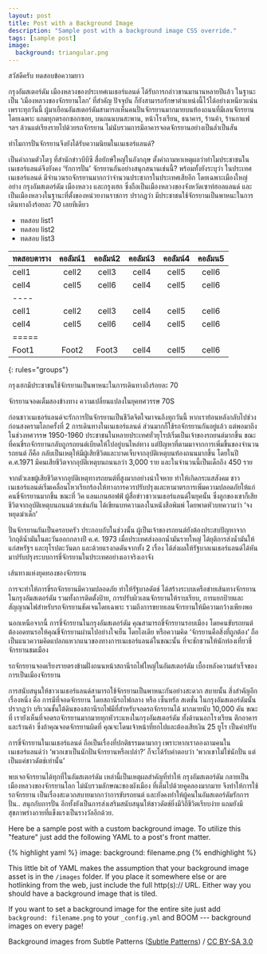 ```yaml
---
layout: post
title: Post with a Background Image
description: "Sample post with a background image CSS override."
tags: [sample post]
image:
  background: triangular.png
---
```


สวัสดีครับ ทดสอบข้อความยาว

กรุงอัมสเตอร์ดัม เมืองหลวงของประเทศเนเธอร์แลนด์ ได้รับการกล่าวขานมานานหลายปีแล้ว ในฐานะเป็น ‘เมืองหลวงของจักรยานโลก’ ที่สำคัญ​ ปัจจุบัน ก็ยังสามารถรักษาตำแหน่งนี้ไว้ได้อย่างเหนียวแน่น เพราะทุกวันนี้ ผู้มาเยือนอัมสเตอร์ดัมสามารถเห็นคนปั่นจักรยานมากมายบนท้องถนนที่มีเลนจักรยานโดยเฉพาะ แถมทุกตรอกซอกซอย, บนถนนบนสะพาน, หน้าโรงเรียน, ธนาคาร, ร้านค้า, ร้านกาแฟ ฯลฯ ล้วนแต่เรียงรายไปด้วยรถจักรยาน ไม่นับรวมการมีอาคารจอดจักรยานอย่างเป็นล่ำเป็นสัน

ทำไมการปั่นจักรยานจึงยังได้รับความนิยมในเนเธอร์แลนด์?

เป็นคำถามตัวโตๆ ที่สำนักข่าวบีบีซี สื่อยักษ์ใหญ่ในอังกฤษ ตั้งคำถามหาเหตุผลว่าทำไมประชาชนในเนเธอร์แลนด์จึงยังคง ‘รักการปั่น’ จักรยานกันอย่างสนุกสนานเช่นนี้? พร้อมทั้งยังระบุว่า ในประเทศเนเธอร์แลนด์ มีจำนวนรถจักรยานมากกว่าจำนวนประชากรในประเทศเสียอีก โดยเฉพาะเมืองใหญ่ อย่าง กรุงอัมสเตอร์ดัม เมืองหลวง และกรุงเฮก ซึ่งถือเป็นเมืองหลวงของจังหวัดเซาท์ฮอลแลนด์ และเป็นเมืองหลวงในฐานะที่ตั้งของหน่วยงานราชการ ปรากฏว่า มีประชาชนใช้จักรยานเป็นพาหนะในการเดินทางถึงร้อยละ 70 เลยทีเดียว

- ทดสอบ list1
- ทดสอบ list2
- ทดสอบ list3

| ทดสอบตาราง | คอลัมน์1 | คอลัมน์2 | คอลัมน์3 | คอลัมน์4 | คอลัมน5
|:--------|:-------:|:--------:|:--------:|:-------:|:--------:|
| cell1   | cell2   | cell3   | cell4   | cell5   | cell6   |
| cell4   | cell5   | cell6   | cell4   | cell5   | cell6   |
|----
| cell1   | cell2   | cell3   | cell4   | cell5   | cell6   |
| cell4   | cell5   | cell6   | cell4   | cell5   | cell6   |
|=====
| Foot1   | Foot2   | Foot3   | cell4   | cell5   | cell6   |
{: rules="groups"}

กรุงเฮกมีประชาชนใช้จักรยานเป็นพาหนะในการเดินทางถึงร้อยละ 70

จักรยานจอดเต็มสองข้างทาง
ความเปลี่ยนแปลงในยุคทศวรรษ 70S

ก่อนชาวเนเธอร์แลนด์จะรักการปั่นจักรยานเป็นชีวิตจิตใจมาจนถึงทุกวันนี้ หากเราย้อนหลังกลับไปช่วงก่อนสงครามโลกครั้งที่ 2 การเดินทางในเนเธอร์แลนด์ ส่วนมากก็ใช้รถจักรยานกันอยู่แล้ว แต่พอมาถึงในช่วงทศวรรษ 1950-1960 ประชาชนในหลายประเทศทั่วยุโรปเริ่มเป็นเจ้าของรถยนต์มากขึ้น ขณะที่คนขี่รถจักรยานกลับถูกรถยนต์เบียดให้ไปอยู่บนไหล่ทาง แต่ปัญหาที่ตามมาจากการเพิ่มขึ้นของจำนวนรถยนต์ ก็คือ กลับเป็นเหตุให้มีผู้เสียชีวิตและบาดเจ็บจากอุบัติเหตุบนท้องถนนมากขึ้น โดยในปี ค.ศ.1971 มีคนเสียชีวิตจากอุบัติเหตุบนถนนกว่า 3,000 ราย และในจำนวนนี้เป็นเด็กถึง 450 ราย

จากตัวเลขผู้เสียชีวิตจากอุบัติเหตุทางรถยนต์ที่สูงมากอย่างน่าใจหาย ทำให้เกิดกระแสสังคม ชาวเนเธอร์แลนด์เริ่มเคลื่อนไหวเรียกร้องให้ทางการควรปรับปรุงและหามาตรการเพิ่มความปลอดภัยให้แก่คนขี่จักรยานมากขึ้น ขณะที่ วิค แลนเกนฮอฟฟ์ ผู้สื่อข่าวชาวเนเธอร์แลนด์ในยุคนั้น ซึ่งลูกของเขาก็เสียชีวิตจากอุบัติเหตุบนถนนด้วยเช่นกัน ได้เขียนบทความลงในหนังสือพิมพ์ โดยพาดหัวบทความว่า ‘จงหยุดฆ่าเด็ก’


ปั่นจักรยานกันเป็นครอบครัว
ประกอบกับในช่วงนั้น ผู้เป็นเจ้าของรถยนต์ยังต้องประสบปัญหาจากวิกฤติน้ำมันในตะวันออกกลางปี ค.ศ. 1973 เมื่อประเทศส่งออกน้ำมันรายใหญ่ ได้ยุติการส่งน้ำมันให้แก่สหรัฐฯ และยุโรปตะวันตก และด้วยแรงกดดันจากทั้ง 2 เรื่อง ได้ส่งผลให้รัฐบาลเนเธอร์แลนด์ได้หันมาปรับปรุงระบบการขี่จักรยานในประเทศอย่างเอาจริงเอาจัง

เส้นทางแห่งยุคทองของจักรยาน

การจะทำให้การขี่รถจักรยานมีความปลอดภัย ทำให้รัฐบาลดัตช์ ได้สร้างระบบเครือข่ายเส้นทางจักรยานในกรุงอัมสเตอร์ดัม รวมทั้งการติดตั้งป้าย, การปรับผิวเลนจักรยานให้ราบเรียบ, การแยกป้ายและสัญญาณไฟสำหรับรถจักรยานชัดเจนโดยเฉพาะ รวมถึงการขยายเลนจักรยานให้มีความกว้างเพียงพอ

นอกเหนือจากนี้ การขี่จักรยานในกรุงอัมสเตอร์ดัม คุณสามารถขี่จักรยานรอบเมือง โดยคนขับรถยนต์ต้องอดทนรอให้คุณขี่จักรยานผ่านไปอย่างใจเย็น โดยไอเดีย หรือความคิด ‘จักรยานคือสิ่งที่ถูกต้อง’ ถือเป็นแนวความคิดแปลกแหวกแนวของทางการเนเธอร์แลนด์ในขณะนั้น ที่จะชักชวนให้นักท่องเที่ยวขี่จักรยานชมเมือง


รถจักรยานจอดเรียงรายตรงข้ามฝั่งถนนหน้าสถานีรถไฟใหญ่ในอัมสเตอร์ดัม
เบื้องหลังความสำเร็จของการเป็นเมืองจักรยาน

การสนับสนุนให้ชาวเนเธอร์แลนด์สามารถใช้จักรยานเป็นพาหนะกันอย่างสะดวก สบายนั้น สิ่งสำคัญอีกเรื่องหนึ่ง คือ การมีที่จอดจักรยาน โดยสถานีรถไฟกลาง หรือ เซ็นทรัล สเตชั่น ในกรุงอัมสเตอร์ดัมนั้น ปรากฏว่า บริเวณชั้นใต้ดินของสถานีรถไฟมีที่สำหรับจอดรถจักรยานได้ มากมายนับ 10,000 คัน ขณะที่ เรายังเห็นที่จอดรถจักรยานมากมายทุกหัวระแหงในกรุงอัมสเตอร์ดัม ทั้งด้านนอกโรงเรียน ตึกอาคาร และร้านค้า ซึ่งถ้าคุณจอดจักรยานผิดที่ คุณจะโดนเจ้าหน้าที่ยกไปและต้องเสียเงิน 25 ยูโร เป็นค่าปรับ

การขี่จักรยานในเนเธอร์แลนด์ ถือเป็นเรื่องที่ปกติธรรมดามากๆ เพราะหากเราลองถามคนในเนเธอร์แลนด์ว่า ‘พวกเขาเป็นนักปั่นจักรยานหรือเปล่า?’ ก็จะได้รับคำตอบว่า ‘พวกเขาไม่ใช่นักปั่น แต่เป็นแค่ชาวดัตช์เท่านั้น’


พบเจอจักรยานได้ทุกที่ในอัมสเตอร์ดัม
เหล่านี้เป็นเหตุผลสำคัญที่ทำให้ กรุงอัมสเตอร์ดัม กลายเป็นเมืองหลวงของจักรยานโลก ไม่นับรวมลักษณะของผังเมือง ที่เต็มไปด้วยคูคลองมากมาย จึงทำให้การใช้รถจักรยาน เป็นเรื่องสะดวกสบายมากกว่าการขับรถยนต์ และยังคงทำให้ผู้คนในอัมสเตอร์ดัมรักการปั่น.. สนุกกับการปั่น อีกทั้งยังเป็นการส่งเสริมสนับสนุนให้ชาวดัตช์ยิ่งมีวิถีชีวิตเรียบง่าย แถมยังมีสุขภาพร่างกายที่แข็งแรงเป็นรางวัลอีกด้วย.



Here be a sample post with a custom background image. To utilize this "feature" just add the following YAML to a post's front matter.

{% highlight yaml %}
image:
  background: filename.png
{% endhighlight %}

This little bit of YAML makes the assumption that your background image asset is in the `/images` folder. If you place it somewhere else or are hotlinking from the web, just include the full http(s):// URL. Either way you should have a background image that is tiled.

If you want to set a background image for the entire site just add `background: filename.png` to your `_config.yml` and BOOM --- background images on every page!

<div xmlns:cc="http://creativecommons.org/ns#" xmlns:dct="http://purl.org/dc/terms/" about="http://subtlepatterns.com" class="notice">Background images from <span property="dct:title">Subtle Patterns</span> (<a rel="cc:attributionURL" property="cc:attributionName" href="http://subtlepatterns.com">Subtle Patterns</a>) / <a rel="license" href="http://creativecommons.org/licenses/by-sa/3.0/">CC BY-SA 3.0</a></div>
